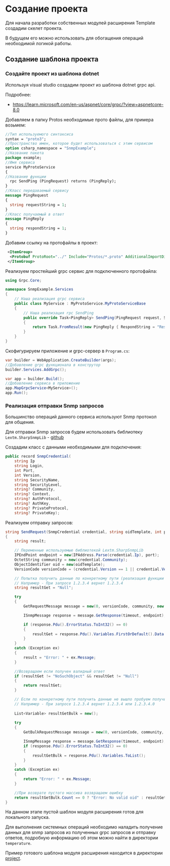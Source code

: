 # Создание проекта

Для начала разработки собственных модулей расширения Template создадим скелет проекта.

В будущем его можно использовать для обогащения операций необходимой логикой работы.

## Создание шаблона проекта

### Создайте проект из шаблона dotnet

Используя visual studio создадим проект из шаблона dotnet grpc api.

Подробнее:

* <https://learn.microsoft.com/en-us/aspnet/core/grpc/?view=aspnetcore-8.0>

Добавляем в папку Protos необходимые прото файлы, для примера возьмем:

```proto
//Тип используемого синтаксиса
syntax = "proto3";
//Пространство имен, которое будет использоваться с этим сервисом
option csharp_namespace = "SnmpExample";
//Название пакета
package example;
//Имя сервиса
service MyProtoService
{
//Название функции
  rpc SendPing (PingRequest) returns (PingReply);
}
//Класс передаваемый сервису
message PingRequest
{
  string requestString = 1;
}
//Класс получаемый в ответ
message PingReply
{
  string respondString = 1;
}
```

Добавим ссылку на протофайлы в проект:

```xml
 <ItemGroup>
  <Protobuf ProtoRoot="../" Include="Protos/*.proto" AdditionalImportDirs="Protos/" OutputDir="$(IntermediateOutputPath)/%(RecursiveDir)" />
 </ItemGroup>
```

Реализуем простейший grpc сервис для подключенного протофайла:

```csharp
using Grpc.Core;

namespace SnmpExample.Services
{
    // Наша реализация grpc сервиса
    public class MyService : MyProtoService.MyProtoServiceBase
    {
        // Наша реализация rpc SendPing
        public override Task<PingReply> SendPing(PingRequest request, ServerCallContext context)
        {
            return Task.FromResult(new PingReply { RespondString = "Respond string"});
        }
    }
}
```

Скофигурируем приложение и grpc-сервер в `Program.cs`:

```csharp
var builder = WebApplication.CreateBuilder(args);
//Добавление grpc функционала в конструтор
builder.Services.AddGrpc();

var app = builder.Build();
//Добавление сервиса в приложение
app.MapGrpcService<MyService>();
app.Run();
```

### Реализация отправки Snmp запросов
Большинство операций данного сервиса используют Snmp протокол для общения.

Для отправки Snmp запросов будем использовать библиотеку `Lextm.SharpSnmpLib` - [github](https://github.com/lextudio/sharpsnmplib?tab=readme-ov-file)

Создадим класс c данными необходимыми для подключения:

```csharp
public record SnmpCredential(
    string Ip
    string Login,
    int Port,
    int Version,
    string SecurityName,
    string SecurityLevel,
    string? Community,
    string? Context,
    string? AuthProtocol,
    string? AuthKey,
    string? PrivateProtocol,
    string? PrivateKey);
```

Реализуем отправку запросов:

```csharp
string SendRequest(SnmpCredential credential, string oidTemplate, int port, int timeout)
{
    string result;

    // Переменные используемые библиотекой Lextm.SharpSnmpLib
    IPEndPoint endpoint = new(IPAddress.Parse(credential.Ip), port);
    OctetString community = new(credential.Community);
    ObjectIdentifier oid = new(oidTemplate);
    VersionCode versionCode = (credential.Version == 1 || credential.Version == 2) ? VersionCode.V2 : VersionCode.V3;

    // Попытка получить данные по конкретному пути (реализация функции Get)
    // Например - При запросе 1.2.3.4 вернет 1.2.3.4
    string resultGet = "Null";

    try
    {
        GetRequestMessage message = new(0, versionCode, community, new List<Variable> { new(oid) });

        ISnmpMessage response = message.GetResponse(timeout, endpoint);

        if (response.Pdu().ErrorStatus.ToInt32() == 0)
        {
            resultGet = response.Pdu().Variables.FirstOrDefault().Data.ToString();
        }
    }
    catch (Exception ex)
    {
        result = "Error: " + ex.Message;
    }

    //Возвращаем если получен валидный ответ
    if (resultGet != "NoSuchObject" && resultGet != "Null")
    {
        return resultGet;
    }

    // Если по конкретному пути получить данные не вышло пробуем получить следующий по списку (реализация функции Walk)
    // Например - При запросе 1.2.3.4 вернет 1.2.3.4 или 1.2.3.4.0
    
    List<Variable> resultGetBulk = new();
    
    try
    {
        GetBulkRequestMessage message = new(0, versionCode, community, 0, 1, new List<Variable> { new(oid) });

        ISnmpMessage response = message.GetResponse(timeout, endpoint);
        if (response.Pdu().ErrorStatus.ToInt32() == 0)
        {
            resultGetBulk = response.Pdu().Variables.ToList();
        }
    }
    catch (Exception ex)
    {
        return "Error: " + ex.Message;
    }

    //При возврате пустого массива возвращаем ошибку
    return resultGetBulk.Count == 0 ? "Error: No valid oid" : resultGetBulk.First().Data.ToString();
}
```

На данном этапе пустой шаблон модуля расширения готов для локального запуска.

Для выполнения системных операций необходимо наладить получение данных для snmp запросов из полученных grpc запросов и отправку ответов, подробную информацию об этом можно найти в директории `temperature`.

Пример готового шаблона модуля расширения находится в директории [project](./project).
